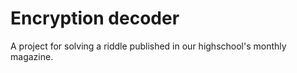 # Encryption decoder

A project for solving a riddle published in our highschool's monthly magazine.

